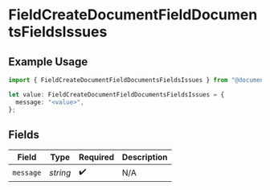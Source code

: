 # FieldCreateDocumentFieldDocumentsFieldsIssues

## Example Usage

```typescript
import { FieldCreateDocumentFieldDocumentsFieldsIssues } from "@documenso/sdk-typescript/models/errors";

let value: FieldCreateDocumentFieldDocumentsFieldsIssues = {
  message: "<value>",
};
```

## Fields

| Field              | Type               | Required           | Description        |
| ------------------ | ------------------ | ------------------ | ------------------ |
| `message`          | *string*           | :heavy_check_mark: | N/A                |